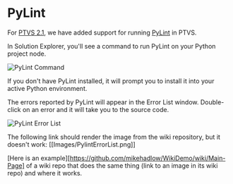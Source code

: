 PyLint
======

For [PTVS 2.1](https://pytools.codeplex.com/releases/view/109707), we have added support for running [PyLint](http://pylint.org/) in PTVS.

In Solution Explorer, you'll see a command to run PyLint on your Python project node.

![PyLint Command](https://github.com/Microsoft/PTVS/blob/master/Python/Docs/User/Images/PylintCommand.png)

If you don't have PyLint installed, it will prompt you to install it into your active Python environment.

The errors reported by PyLint will appear in the Error List window. Double-click on an error and it will take you to the source code.

![PyLint Error List](https://github.com/Microsoft/PTVS/blob/master/Python/Docs/User/Images/PylintErrorList.png)


The following link should render the image from the wiki repository, but it doesn't work:
[[Images/PylintErrorList.png]]

[Here is an example][https://github.com/mikehadlow/WikiDemo/wiki/Main-Page] of a wiki repo that does the same thing (link to an image in its wiki repo) and where it works.




